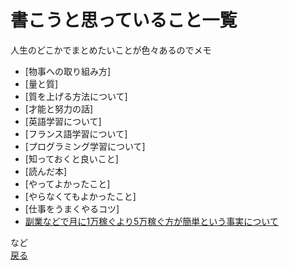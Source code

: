# 書こうと思っていること一覧

人生のどこかでまとめたいことが色々あるのでメモ  

- [物事への取り組み方]
- [量と質]
- [質を上げる方法について]
- [才能と努力の話]
- [英語学習について]
- [フランス語学習について]
- [プログラミング学習について]
- [知っておくと良いこと]
- [読んだ本]
- [やってよかったこと]
- [やらなくてもよかったこと]
- [仕事をうまくやるコツ]
- [副業などで月に1万稼ぐより5万稼ぐ方が簡単という事実について](/earn-money-easy.md)

など  
[戻る](./introduction.md)
